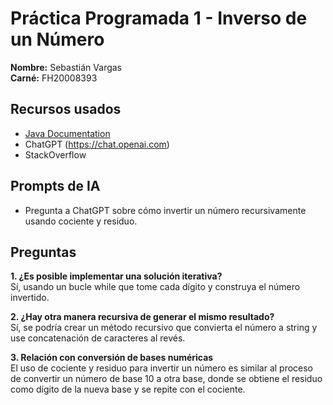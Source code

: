 # Práctica Programada 1 - Inverso de un Número

**Nombre:** Sebastián Vargas  
**Carné:** FH20008393

## Recursos usados
- [Java Documentation](https://docs.oracle.com/en/java/)
- ChatGPT (https://chat.openai.com)
- StackOverflow

## Prompts de IA
- Pregunta a ChatGPT sobre cómo invertir un número recursivamente usando cociente y residuo.

## Preguntas
**1. ¿Es posible implementar una solución iterativa?**  
Sí, usando un bucle while que tome cada dígito y construya el número invertido.

**2. ¿Hay otra manera recursiva de generar el mismo resultado?**  
Sí, se podría crear un método recursivo que convierta el número a string y use concatenación de caracteres al revés.

**3. Relación con conversión de bases numéricas**  
El uso de cociente y residuo para invertir un número es similar al proceso de convertir un número de base 10 a otra base, donde se obtiene el residuo como dígito de la nueva base y se repite con el cociente.
